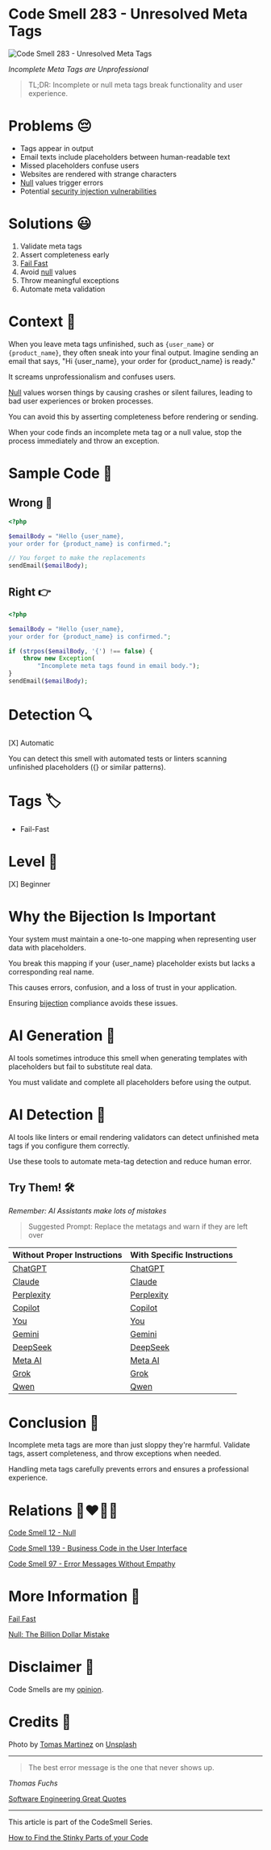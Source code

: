 # Code Smell 283 - Unresolved Meta Tags

![Code Smell 283 - Unresolved Meta Tags](Code%20Smell%20283%20-%20Unresolved%20Meta%20Tags.jpg)

*Incomplete Meta Tags are Unprofessional*

> TL;DR: Incomplete or null meta tags break functionality and user experience.

# Problems 😔 

- Tags appear in output
- Email texts include placeholders between human-readable text
- Missed placeholders confuse users
- Websites are rendered with strange characters
- [Null](https://github.com/mcsee/Software-Design-Articles/tree/main/Articles/Theory/Null%20-%20The%20Billion%20Dollar%20Mistake/readme.md) values trigger errors
- Potential [security injection vulnerabilities](https://github.com/mcsee/Software-Design-Articles/tree/main/Articles/Code%20Smells/Code%20Smell%20189%20-%20Not%20Sanitized%20Input/readme.md)

# Solutions 😃

1. Validate meta tags
2. Assert completeness early
3. [Fail Fast](https://github.com/mcsee/Software-Design-Articles/tree/main/Articles/Theory/Fail%20Fast/readme.md)
4. Avoid [null](https://github.com/mcsee/Software-Design-Articles/tree/main/Articles/Refactorings/Refactoring%20015%20-%20Remove%20NULL/readme.md) values
5. Throw meaningful exceptions
6. Automate meta validation
 
# Context 💬

When you leave meta tags unfinished, such as `{user_name}` or `{product_name}`, they often sneak into your final output. Imagine sending an email that says, "Hi {user_name}, your order for {product_name} is ready." 

It screams unprofessionalism and confuses users.

[Null](https://github.com/mcsee/Software-Design-Articles/tree/main/Articles/Code%20Smells/Code%20Smell%2012%20-%20Null/readme.md) values worsen things by causing crashes or silent failures, leading to bad user experiences or broken processes.

You can avoid this by asserting completeness before rendering or sending. 

When your code finds an incomplete meta tag or a null value, stop the process immediately and throw an exception.

# Sample Code 📖

## Wrong 🚫

<!-- [Gist Url](https://gist.github.com/mcsee/16a1523ba5df7b731ff3a0798df3c528) -->

```php
<?php

$emailBody = "Hello {user_name}, 
your order for {product_name} is confirmed.";

// You forget to make the replacements
sendEmail($emailBody);
```

## Right 👉

<!-- [Gist Url](https://gist.github.com/mcsee/e71c0e334096a552ff886446b11b1a51) -->

```php
<?php

$emailBody = "Hello {user_name},
your order for {product_name} is confirmed.";

if (strpos($emailBody, '{') !== false) {
    throw new Exception(
        "Incomplete meta tags found in email body.");
}
sendEmail($emailBody);
```

# Detection 🔍

[X] Automatic 

You can detect this smell with automated tests or linters scanning unfinished placeholders ({} or similar patterns). 

# Tags 🏷️

- Fail-Fast

# Level 🔋

[X] Beginner

# Why the Bijection Is Important 

Your system must maintain a one-to-one mapping when representing user data with placeholders. 

You break this mapping if your {user_name} placeholder exists but lacks a corresponding real name. 

This causes errors, confusion, and a loss of trust in your application. 

Ensuring [bijection](https://github.com/mcsee/Software-Design-Articles/tree/main/Articles/Theory/The%20One%20and%20Only%20Software%20Design%20Principle/readme.md) compliance avoids these issues.

# AI Generation 🤖

AI tools sometimes introduce this smell when generating templates with placeholders but fail to substitute real data. 

You must validate and complete all placeholders before using the output.

# AI Detection 🥃

AI tools like linters or email rendering validators can detect unfinished meta tags if you configure them correctly. 

Use these tools to automate meta-tag detection and reduce human error.

## Try Them! 🛠

*Remember: AI Assistants make lots of mistakes*

> Suggested Prompt: Replace the metatags and warn if they are left over

| Without Proper Instructions    | With Specific Instructions |
| -------- | ------- |
| [ChatGPT](https://chat.openai.com/?q=Correct+and+explain+this+code%3A+%60%60%60php%0D%0A%3C%3Fphp%0D%0A%0D%0A%24emailBody+%3D+%22Hello+%7Buser_name%7D%2C+%0D%0Ayour+order+for+%7Bproduct_name%7D+is+confirmed.%22%3B%0D%0A%0D%0A%2F%2F+You+forget+to+make+the+replacements%0D%0AsendEmail%28%24emailBody%29%3B%0D%0A%60%60%60) | [ChatGPT](https://chat.openai.com/?q=Replace+the+metatags+and+warn+if+they+are+left+over%3A+%60%60%60php%0D%0A%3C%3Fphp%0D%0A%0D%0A%24emailBody+%3D+%22Hello+%7Buser_name%7D%2C+%0D%0Ayour+order+for+%7Bproduct_name%7D+is+confirmed.%22%3B%0D%0A%0D%0A%2F%2F+You+forget+to+make+the+replacements%0D%0AsendEmail%28%24emailBody%29%3B%0D%0A%60%60%60) |
| [Claude](https://claude.ai/new?q=Correct+and+explain+this+code%3A+%60%60%60php%0D%0A%3C%3Fphp%0D%0A%0D%0A%24emailBody+%3D+%22Hello+%7Buser_name%7D%2C+%0D%0Ayour+order+for+%7Bproduct_name%7D+is+confirmed.%22%3B%0D%0A%0D%0A%2F%2F+You+forget+to+make+the+replacements%0D%0AsendEmail%28%24emailBody%29%3B%0D%0A%60%60%60) | [Claude](https://claude.ai/new?q=Replace+the+metatags+and+warn+if+they+are+left+over%3A+%60%60%60php%0D%0A%3C%3Fphp%0D%0A%0D%0A%24emailBody+%3D+%22Hello+%7Buser_name%7D%2C+%0D%0Ayour+order+for+%7Bproduct_name%7D+is+confirmed.%22%3B%0D%0A%0D%0A%2F%2F+You+forget+to+make+the+replacements%0D%0AsendEmail%28%24emailBody%29%3B%0D%0A%60%60%60) |
| [Perplexity](https://www.perplexity.ai/?q=Correct+and+explain+this+code%3A+%60%60%60php%0D%0A%3C%3Fphp%0D%0A%0D%0A%24emailBody+%3D+%22Hello+%7Buser_name%7D%2C+%0D%0Ayour+order+for+%7Bproduct_name%7D+is+confirmed.%22%3B%0D%0A%0D%0A%2F%2F+You+forget+to+make+the+replacements%0D%0AsendEmail%28%24emailBody%29%3B%0D%0A%60%60%60) | [Perplexity](https://www.perplexity.ai/?q=Replace+the+metatags+and+warn+if+they+are+left+over%3A+%60%60%60php%0D%0A%3C%3Fphp%0D%0A%0D%0A%24emailBody+%3D+%22Hello+%7Buser_name%7D%2C+%0D%0Ayour+order+for+%7Bproduct_name%7D+is+confirmed.%22%3B%0D%0A%0D%0A%2F%2F+You+forget+to+make+the+replacements%0D%0AsendEmail%28%24emailBody%29%3B%0D%0A%60%60%60) |
| [Copilot](https://www.bing.com/chat?showconv=1&sendquery=1&q=Correct+and+explain+this+code%3A+%60%60%60php%0D%0A%3C%3Fphp%0D%0A%0D%0A%24emailBody+%3D+%22Hello+%7Buser_name%7D%2C+%0D%0Ayour+order+for+%7Bproduct_name%7D+is+confirmed.%22%3B%0D%0A%0D%0A%2F%2F+You+forget+to+make+the+replacements%0D%0AsendEmail%28%24emailBody%29%3B%0D%0A%60%60%60) | [Copilot](https://www.bing.com/chat?showconv=1&sendquery=1&q=Replace+the+metatags+and+warn+if+they+are+left+over%3A+%60%60%60php%0D%0A%3C%3Fphp%0D%0A%0D%0A%24emailBody+%3D+%22Hello+%7Buser_name%7D%2C+%0D%0Ayour+order+for+%7Bproduct_name%7D+is+confirmed.%22%3B%0D%0A%0D%0A%2F%2F+You+forget+to+make+the+replacements%0D%0AsendEmail%28%24emailBody%29%3B%0D%0A%60%60%60) |
| [You](https://you.com/search?q=Correct+and+explain+this+code%3A+%60%60%60php%0D%0A%3C%3Fphp%0D%0A%0D%0A%24emailBody+%3D+%22Hello+%7Buser_name%7D%2C+%0D%0Ayour+order+for+%7Bproduct_name%7D+is+confirmed.%22%3B%0D%0A%0D%0A%2F%2F+You+forget+to+make+the+replacements%0D%0AsendEmail%28%24emailBody%29%3B%0D%0A%60%60%60) | [You](https://you.com/search?q=Replace+the+metatags+and+warn+if+they+are+left+over%3A+%60%60%60php%0D%0A%3C%3Fphp%0D%0A%0D%0A%24emailBody+%3D+%22Hello+%7Buser_name%7D%2C+%0D%0Ayour+order+for+%7Bproduct_name%7D+is+confirmed.%22%3B%0D%0A%0D%0A%2F%2F+You+forget+to+make+the+replacements%0D%0AsendEmail%28%24emailBody%29%3B%0D%0A%60%60%60) |
| [Gemini](https://gemini.google.com/) | [Gemini](https://gemini.google.com/) | 
| [DeepSeek](https://chat.deepseek.com/) | [DeepSeek](https://chat.deepseek.com/) | 
| [Meta AI](https://www.meta.ai/chat) | [Meta AI](https://www.meta.ai/) | 
| [Grok](https://grok.com/) | [Grok](https://grok.com/) | 
| [Qwen](https://chat.qwen.ai/) | [Qwen](https://chat.qwen.ai/) | 

# Conclusion 🏁

Incomplete meta tags are more than just sloppy they're harmful. Validate tags, assert completeness, and throw exceptions when needed. 

Handling meta tags carefully prevents errors and ensures a professional experience.

# Relations 👩‍❤️‍💋‍👨

[Code Smell 12 - Null](https://github.com/mcsee/Software-Design-Articles/tree/main/Articles/Code%20Smells/Code%20Smell%2012%20-%20Null/readme.md)

[Code Smell 139 - Business Code in the User Interface](https://github.com/mcsee/Software-Design-Articles/tree/main/Articles/Code%20Smells/Code%20Smell%20139%20-%20Business%20Code%20in%20the%20User%20Interface/readme.md)

[Code Smell 97 - Error Messages Without Empathy](https://github.com/mcsee/Software-Design-Articles/tree/main/Articles/Code%20Smells/Code%20Smell%2097%20-%20Error%20Messages%20Without%20Empathy/readme.md)

# More Information 📕

[Fail Fast](https://github.com/mcsee/Software-Design-Articles/tree/main/Articles/Theory/Fail%20Fast/readme.md)

[Null: The Billion Dollar Mistake](https://github.com/mcsee/Software-Design-Articles/tree/main/Articles/Theory/Null%20-%20The%20Billion%20Dollar%20Mistake/readme.md)

# Disclaimer 📘

Code Smells are my [opinion](https://github.com/mcsee/Software-Design-Articles/tree/main/Articles/Blogging/I%20Wrote%20More%20than%2090%20Articles%20on%202021%20Here%20is%20What%20I%20Learned/readme.md).

# Credits 🙏

Photo by [Tomas Martinez](https://unsplash.com/@tomasmartinez) on [Unsplash](https://unsplash.com/photos/black-and-white-checkered-textile-axYekjy6Kn4)
        
* * *

> The best error message is the one that never shows up.

_Thomas Fuchs_
 
[Software Engineering Great Quotes](https://github.com/mcsee/Software-Design-Articles/tree/main/Articles/Quotes/Software%20Engineering%20Great%20Quotes/readme.md)

* * *

This article is part of the CodeSmell Series.

[How to Find the Stinky Parts of your Code](https://github.com/mcsee/Software-Design-Articles/tree/main/Articles/Code%20Smells/How%20to%20Find%20the%20Stinky%20parts%20of%20your%20Code/readme.md)